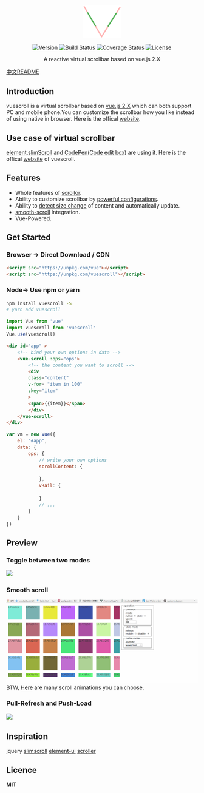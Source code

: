 
<p align="center"><a href="https://wangyi7099.github.io/vuescrollDemo/" target="_blank" rel="noopener noreferrer"><img width="100" src="https://github.com/wangyi7099/pictureCdn/blob/master/allPic/others/logo.png?raw=true" alt="vuescroll logo"></a></p>
<p align="center">
    <a href="https://www.npmjs.com/package/vuescroll"><img src="https://img.shields.io/npm/v/vuescroll.svg" alt="Version"></a>
               <a href="https://circleci.com/gh/wangyi7099/vuescroll/tree/dev"><img src="https://img.shields.io/circleci/project/wangyi7099/vuescroll/dev.svg" alt="Build Status"></a>
  <a href="https://codecov.io/github/wangyi7099/vuescroll?branch=dev"><img src="https://img.shields.io/codecov/c/github/wangyi7099/vuescroll/dev.svg" alt="Coverage Status"></a>
           <a href="https://www.npmjs.com/package/vuescroll"><img src="https://img.shields.io/npm/l/vuescroll.svg" alt="License"></a>
</p>
<p align="center">A reactive virtual scrollbar based on vue.js 2.X</p>

[中文README](https://github.com/wangyi7099/vuescroll/blob/dev/README-ZH.md)

## Introduction

 vuescroll is a virtual scrollbar based on [vue.js 2.X](https://github.com/vuejs/vue) which can both support PC and mobile phone.You can customize the scrollbar how you like instead of using native in browser. Here is the offical [website](https://wangyi7099.github.io/VuescrollDocs).
 
## Use case of virtual scrollbar
 [element](http://element-cn.eleme.io/#/zh-CN/component/installation),[slimScroll](https://github.com/rochal/jQuery-slimScroll) and [CodePen(Code edit box)](https://codepen.io/wangyi7099/) are using it. Here is the offical [website](https://wangyi7099.github.io/VuescrollDocs) of vuescroll.

## Features
* Whole features of [scrollor](https://github.com/pbakaus/scroller).
* Ability to customize scrollbar by [powerful configurations](https://github.com/wangyi7099/vuescroll/blob/dev/src/config/GlobalConfig.js).
* Ability to [detect size change](https://wangyi7099.github.io/VuescrollDocs/getStarted/en/event/handle-resize.html) of content and automatically update.
* [smooth-scroll](https://github.com/cferdinandi/smooth-scroll) Integration.
* Vue-Powered.

## Get Started
### Browser -> Direct Download / CDN
```html
<script src="https://unpkg.com/vue"></script>
<script src="https://unpkg.com/vuescroll"></script>
```
### Node-> Use npm or yarn
```bash
npm install vuescroll -S
# yarn add vuescroll
```
```javascript
import Vue from 'vue'
import vuescroll from 'vuescroll'
Vue.use(vuescroll)
```
```html
<div id="app" >
    <!-- bind your own options in data -->
    <vue-scroll :ops="ops">
        <!-- the content you want to scroll -->
        <div 
        class="content"
        v-for= "item in 100"
        :key="item"
        >
        <span>{{item}}</span>
        </div>
    </vue-scroll>
</div>
```

```javascript
var vm = new Vue({
    el: "#app",
    data: {
        ops: {
            // write your own options
            scrollContent: {

            },
            vRail: {
                
            }
            // ...
        }
    }
})
```

## Preview
### Toggle between two modes
![](https://github.com/wangyi7099/pictureCdn/blob/master/allPic/vuescroll/vuescroll-mode.gif?raw=true)
### Smooth scroll
![](https://github.com/wangyi7099/pictureCdn/blob/master/allPic/vuescroll/vuescroll-smooth.gif?raw=true)
BTW, [Here](https://github.com/wangyi7099/vuescroll/blob/5f81713b5a741684cdaded0e647390d61a14fa46/src/util/index.js#L182) are many scroll animations you can choose. 
### Pull-Refresh and Push-Load
![](https://github.com/wangyi7099/pictureCdn/blob/master/allPic/vuescroll/vuescroll-refresh-load.gif?raw=true)

## Inspiration

jquery [slimscroll](https://github.com/rochal/jQuery-slimScroll)    [element-ui](https://github.com/ElemeFE/element/tree/dev/packages/scrollbar/src) [scroller](https://github.com/pbakaus/scroller)

## Licence

**MIT** 
